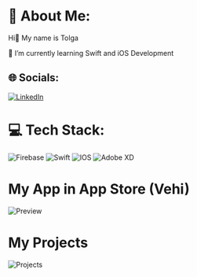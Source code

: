 # 💫 About Me:

Hi👋 My name is Tolga 

🌱 I’m currently learning Swift and iOS Development<br>


## 🌐 Socials:
[![LinkedIn](https://img.shields.io/badge/LinkedIn-%230077B5.svg?logo=linkedin&logoColor=white)](https://linkedin.com/in//tolga-sarikaya-4b9031254/) 

# 💻 Tech Stack:
![Firebase](https://img.shields.io/badge/firebase-%23039BE5.svg?style=flat&logo=firebase) ![Swift](https://img.shields.io/badge/swift-F54A2A?style=flat&logo=swift&logoColor=white) ![IOS](https://img.shields.io/badge/IOS-%2320232a.svg?style=flat&logo=apple&logoColor=white) ![Adobe XD](https://img.shields.io/badge/Adobe%20XD-470137?style=flat&logo=Adobe%20XD&logoColor=#FF61F6) 
# My App in App Store (Vehi)
![Preview](https://github.com/TolgaSarikayaa/TolgaSarikayaa/assets/113526329/fc57cc47-f4f2-4493-b6e0-ca4a21f4a1b1)
# My Projects
![Projects](https://github.com/TolgaSarikayaa/TolgaSarikayaa/assets/113526329/0a9c4825-6b6d-4d72-a0ef-7f81a7db689f)


